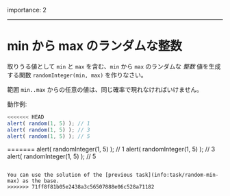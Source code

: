 importance: 2

---

# min から max のランダムな整数

取りうる値として `min` と `max` を含む、`min` から `max` のランダムな *整数* 値を生成する関数 `randomInteger(min, max)` を作りなさい。

範囲 `min..max` からの任意の値は、同じ確率で現れなければいけません。

動作例:

```js
<<<<<<< HEAD
alert( random(1, 5) ); // 1
alert( random(1, 5) ); // 3
alert( random(1, 5) ); // 5
```
=======
alert( randomInteger(1, 5) ); // 1
alert( randomInteger(1, 5) ); // 3
alert( randomInteger(1, 5) ); // 5
```

You can use the solution of the [previous task](info:task/random-min-max) as the base.
>>>>>>> 71ff8f81b05e2438a3c56507888e06c528a71182
